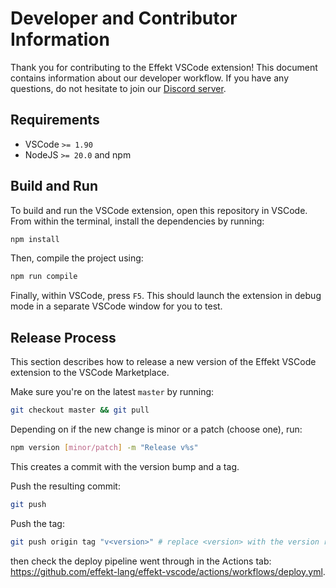 # Developer and Contributor Information

Thank you for contributing to the Effekt VSCode extension!
This document contains information about our developer workflow.
If you have any questions, do not hesitate to join our [Discord server](https://discord.gg/dMdPZVeWNJ).

## Requirements

* VSCode `>= 1.90`
* NodeJS `>= 20.0` and npm

## Build and Run

To build and run the VSCode extension, open this repository in VSCode.
From within the terminal, install the dependencies by running:

```sh
npm install
```

Then, compile the project using:

```sh
npm run compile
```

Finally, within VSCode, press `F5`.
This should launch the extension in debug mode in a separate VSCode window for you to test.

## Release Process

This section describes how to release a new version of the Effekt VSCode extension to the VSCode Marketplace.

Make sure you're on the latest `master` by running:

```sh
git checkout master && git pull
```

Depending on if the new change is minor or a patch (choose one), run:

```sh
npm version [minor/patch] -m "Release v%s"
```

This creates a commit with the version bump and a tag.

Push the resulting commit:

```sh
git push
```

Push the tag:

```sh
git push origin tag "v<version>" # replace <version> with the version returned by `npm version`!
```

then check the deploy pipeline went through in the Actions tab: https://github.com/effekt-lang/effekt-vscode/actions/workflows/deploy.yml.
